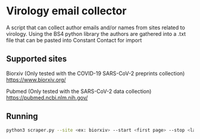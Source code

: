 # Virology email collector

A script that can collect author emails and/or names from sites related to virology. Using the BS4 python library the authors are gathered into a .txt file that can be pasted into Constant Contact for import

## Supported sites

Biorxiv (Only tested with the COVID-19 SARS-CoV-2 preprints collection)
<https://www.biorxiv.org/>

Pubmed (Only tested with the SARS-CoV-2 data collection)
<https://pubmed.ncbi.nlm.nih.gov/>

## Running

```bash
python3 scraper.py --site <ex: biorxiv> --start <first page> --stop <last page>
```
